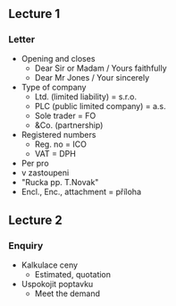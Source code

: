 # 
## Lecture 1
### Letter
- Opening and closes
  - Dear Sir or Madam / Yours faithfully 
  - Dear Mr Jones / Your sincerely
- Type of company
  - Ltd. (limited liability) = s.r.o.
  - PLC (public limited company) = a.s.
  - Sole trader = FO
  - &Co. (partnership)
- Registered numbers
  - Reg. no = ICO
  - VAT = DPH
- Per pro
 - v zastoupeni
 - "Rucka pp. T.Novak"
- Encl., Enc., attachment = příloha

## Lecture 2
### Enquiry
- Kalkulace ceny
  - Estimated, quotation
- Uspokojit poptavku
  - Meet the demand
